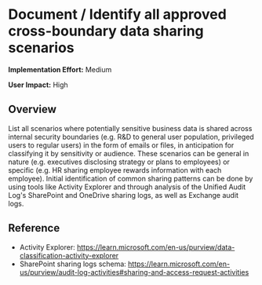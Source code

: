 # Document / Identify all approved cross-boundary data sharing scenarios

**Implementation Effort:** Medium

**User Impact:** High

## Overview

List all scenarios where potentially sensitive business data is shared across internal security boundaries (e.g. R&D to general user population, privileged users to regular users) in the form of emails or files, in anticipation for classifying it by sensitivity or audience. 
These scenarios can be general in nature (e.g. executives disclosing strategy or plans to employees) or specific (e.g. HR sharing employee rewards information with each employee).
Initial identification of common sharing patterns can be done by using tools like Activity Explorer and through analysis of the Unified Audit Log's SharePoint and OneDrive sharing logs, as well as Exchange audit logs. 

## Reference

* Activity Explorer: https://learn.microsoft.com/en-us/purview/data-classification-activity-explorer
* SharePoint sharing logs schema: https://learn.microsoft.com/en-us/purview/audit-log-activities#sharing-and-access-request-activities


